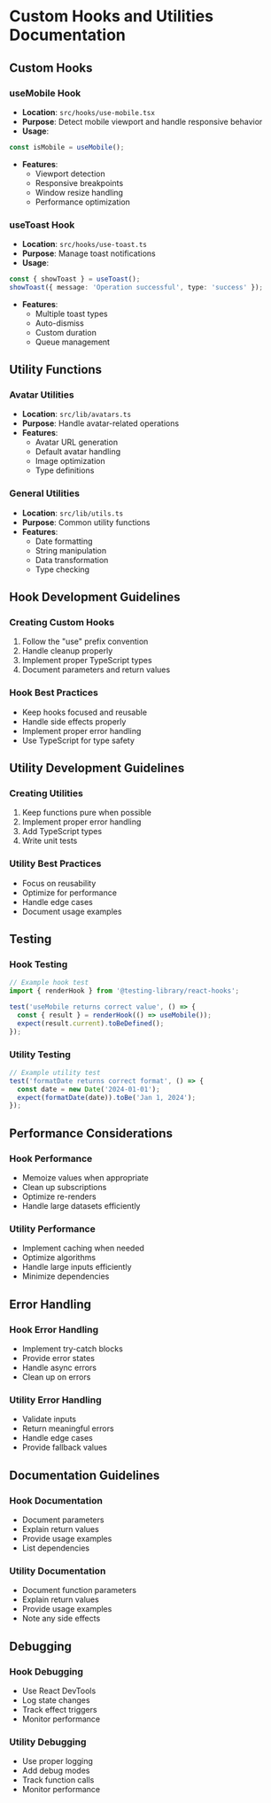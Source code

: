 # Custom Hooks and Utilities Documentation

## Custom Hooks

### useMobile Hook
- **Location**: `src/hooks/use-mobile.tsx`
- **Purpose**: Detect mobile viewport and handle responsive behavior
- **Usage**:
```typescript
const isMobile = useMobile();
```
- **Features**:
  - Viewport detection
  - Responsive breakpoints
  - Window resize handling
  - Performance optimization

### useToast Hook
- **Location**: `src/hooks/use-toast.ts`
- **Purpose**: Manage toast notifications
- **Usage**:
```typescript
const { showToast } = useToast();
showToast({ message: 'Operation successful', type: 'success' });
```
- **Features**:
  - Multiple toast types
  - Auto-dismiss
  - Custom duration
  - Queue management

## Utility Functions

### Avatar Utilities
- **Location**: `src/lib/avatars.ts`
- **Purpose**: Handle avatar-related operations
- **Features**:
  - Avatar URL generation
  - Default avatar handling
  - Image optimization
  - Type definitions

### General Utilities
- **Location**: `src/lib/utils.ts`
- **Purpose**: Common utility functions
- **Features**:
  - Date formatting
  - String manipulation
  - Data transformation
  - Type checking

## Hook Development Guidelines

### Creating Custom Hooks
1. Follow the "use" prefix convention
2. Handle cleanup properly
3. Implement proper TypeScript types
4. Document parameters and return values

### Hook Best Practices
- Keep hooks focused and reusable
- Handle side effects properly
- Implement proper error handling
- Use TypeScript for type safety

## Utility Development Guidelines

### Creating Utilities
1. Keep functions pure when possible
2. Implement proper error handling
3. Add TypeScript types
4. Write unit tests

### Utility Best Practices
- Focus on reusability
- Optimize for performance
- Handle edge cases
- Document usage examples

## Testing

### Hook Testing
```typescript
// Example hook test
import { renderHook } from '@testing-library/react-hooks';

test('useMobile returns correct value', () => {
  const { result } = renderHook(() => useMobile());
  expect(result.current).toBeDefined();
});
```

### Utility Testing
```typescript
// Example utility test
test('formatDate returns correct format', () => {
  const date = new Date('2024-01-01');
  expect(formatDate(date)).toBe('Jan 1, 2024');
});
```

## Performance Considerations

### Hook Performance
- Memoize values when appropriate
- Clean up subscriptions
- Optimize re-renders
- Handle large datasets efficiently

### Utility Performance
- Implement caching when needed
- Optimize algorithms
- Handle large inputs efficiently
- Minimize dependencies

## Error Handling

### Hook Error Handling
- Implement try-catch blocks
- Provide error states
- Handle async errors
- Clean up on errors

### Utility Error Handling
- Validate inputs
- Return meaningful errors
- Handle edge cases
- Provide fallback values

## Documentation Guidelines

### Hook Documentation
- Document parameters
- Explain return values
- Provide usage examples
- List dependencies

### Utility Documentation
- Document function parameters
- Explain return values
- Provide usage examples
- Note any side effects

## Debugging

### Hook Debugging
- Use React DevTools
- Log state changes
- Track effect triggers
- Monitor performance

### Utility Debugging
- Use proper logging
- Add debug modes
- Track function calls
- Monitor performance